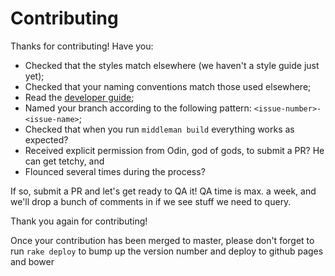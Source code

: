 # Contributing

Thanks for contributing! Have you:

- Checked that the styles match elsewhere (we haven't a style guide just yet);
- Checked that your naming conventions match those used elsewhere;
- Read the [developer guide](developer-guide.md);
- Named your branch according to the following pattern: `<issue-number>-<issue-name>`;
- Checked that when you run `middleman build` everything works as expected?
- Received explicit permission from Odin, god of gods, to submit a PR? He can get tetchy, and
- Flounced several times during the process?

If so, submit a PR and let's get ready to QA it! QA time is max. a week, and we'll drop a bunch of comments in if we see stuff we need to query.

Thank you again for contributing!

Once your contribution has been merged to master, please don't forget to run
`rake deploy` to bump up the version number and deploy to github pages and bower
